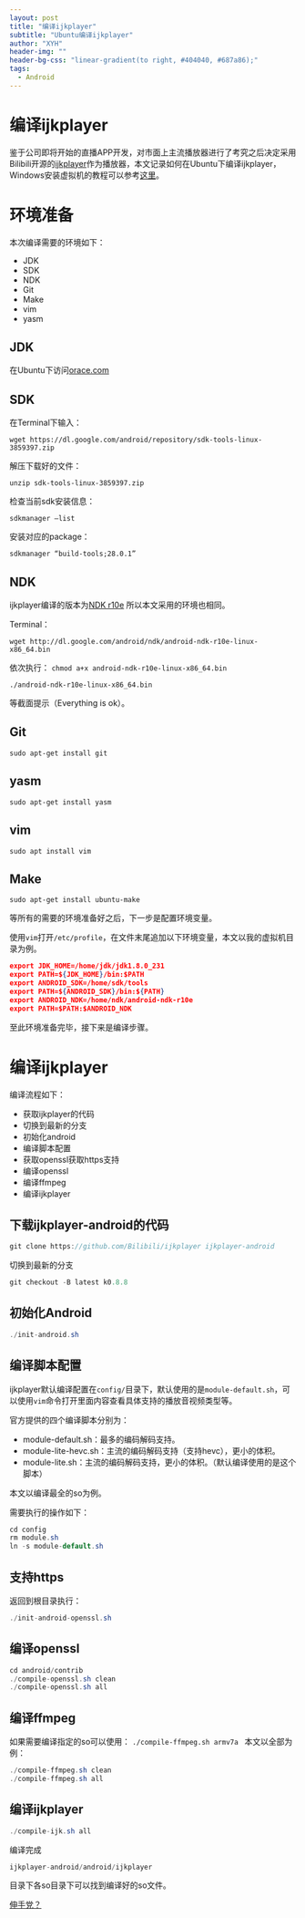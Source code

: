 ```yaml
---
layout: post
title: "编译ijkplayer"
subtitle: "Ubuntu编译ijkplayer"
author: "XYH"
header-img: ""
header-bg-css: "linear-gradient(to right, #404040, #687a86);"
tags:
  - Android
---
```


# 编译ijkplayer

鉴于公司即将开始的直播APP开发，对市面上主流播放器进行了考究之后决定采用Bilibili开源的[ijkplayer](https://github.com/bilibili/ijkplayer)作为播放器，本文记录如何在Ubuntu下编译ijkplayer，Windows安装虚拟机的教程可以参考[这里](https://zhuanlan.zhihu.com/p/38797088)。

# 环境准备
本次编译需要的环境如下：
* JDK 
* SDK
* NDK
* Git
* Make
* vim
* yasm

## JDK
在Ubuntu下访问[orace.com](https://www.oracle.com/technetwork/java/javase/downloads/index.html)

## SDK
在Terminal下输入：

`wget https://dl.google.com/android/repository/sdk-tools-linux-3859397.zip`

解压下载好的文件：

`unzip sdk-tools-linux-3859397.zip`

检查当前sdk安装信息：

`sdkmanager –list`

安装对应的package：

`sdkmanager “build-tools;28.0.1”`

## NDK
ijkplayer编译的版本为[NDK r10e](http://developer.android.com/tools/sdk/ndk/index.html)
所以本文采用的环境也相同。

Terminal：

`wget http://dl.google.com/android/ndk/android-ndk-r10e-linux-x86_64.bin`

依次执行：
`chmod a+x android-ndk-r10e-linux-x86_64.bin  `

`./android-ndk-r10e-linux-x86_64.bin`

等截面提示（Everything is ok）。

## Git

`sudo apt-get install git`

## yasm

`sudo apt-get install yasm`

## vim

`sudo apt install vim`

## Make

`sudo apt-get install ubuntu-make`

等所有的需要的环境准备好之后，下一步是配置环境变量。

使用`vim`打开`/etc/profile`，在文件末尾追加以下环境变量，本文以我的虚拟机目录为例。

```json
export JDK_HOME=/home/jdk/jdk1.8.0_231
export PATH=${JDK_HOME}/bin:$PATH
export ANDROID_SDK=/home/sdk/tools
export PATH=${ANDROID_SDK}/bin:${PATH}
export ANDROID_NDK=/home/ndk/android-ndk-r10e
export PATH=$PATH:$ANDROID_NDK
```

至此环境准备完毕，接下来是编译步骤。

# 编译ijkplayer

编译流程如下：
* 获取ijkplayer的代码
* 切换到最新的分支
* 初始化android
* 编译脚本配置
* 获取openssl获取https支持
* 编译openssl
* 编译ffmpeg
* 编译ijkplayer

## 下载ijkplayer-android的代码

```java
git clone https://github.com/Bilibili/ijkplayer ijkplayer-android
```

切换到最新的分支

```java
git checkout -B latest k0.8.8
```

## 初始化Android
```java
./init-android.sh
```

## 编译脚本配置

ijkplayer默认编译配置在`config/`目录下，默认使用的是`module-default.sh`，可以使用`vim`命令打开里面内容查看具体支持的播放音视频类型等。

官方提供的四个编译脚本分别为：

* module-default.sh：最多的编码解码支持。
* module-lite-hevc.sh：主流的编码解码支持（支持hevc），更小的体积。
* module-lite.sh：主流的编码解码支持，更小的体积。（默认编译使用的是这个脚本）

本文以编译最全的so为例。

需要执行的操作如下：

```java
cd config
rm module.sh
ln -s module-default.sh 
```

## 支持https

返回到根目录执行：
```java
./init-android-openssl.sh
```

## 编译openssl
```java
cd android/contrib
./compile-openssl.sh clean
./compile-openssl.sh all
```

## 编译ffmpeg

如果需要编译指定的so可以使用：
`./compile-ffmpeg.sh armv7a `
本文以全部为例：
```java
./compile-ffmpeg.sh clean
./compile-ffmpeg.sh all
```

## 编译ijkplayer

```java
./compile-ijk.sh all
```

编译完成
```java
ijkplayer-android/android/ijkplayer 
```
目录下各so目录下可以找到编译好的so文件。

[伸手党？](https://github.com/qfxl/ijkplayer-so)
